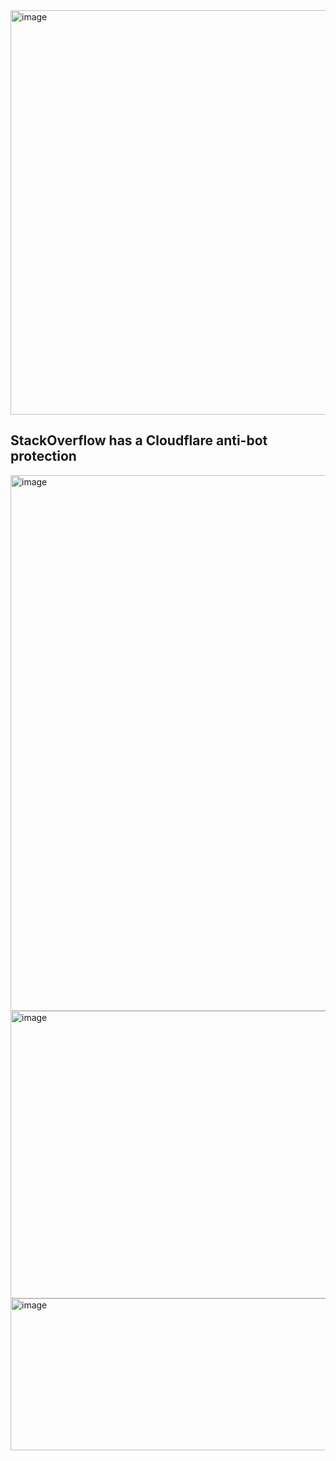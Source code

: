<img width="1958" height="647" alt="image" src="https://github.com/user-attachments/assets/263c33f6-f785-42b8-80b6-9e122ffc08c2" />

## StackOverflow has a Cloudflare anti-bot protection
<img width="1962" height="857" alt="image" src="https://github.com/user-attachments/assets/0325276f-89f9-4b11-80ff-b5e414afefa3" />

<img width="1572" height="460" alt="image" src="https://github.com/user-attachments/assets/2b90fb15-470a-405a-83ed-ff8b6b981eb9" />
<img width="1728" height="243" alt="image" src="https://github.com/user-attachments/assets/34fb9fff-ac7f-4aa9-83b4-1560c8565970" />
